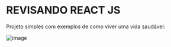 # REVISANDO REACT JS
Projeto simples com exemplos de como viver uma vida saudável:

![image](https://user-images.githubusercontent.com/89320151/179983146-d07d95ec-a30b-4209-8346-8efa7cd46d96.png)

